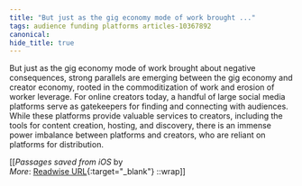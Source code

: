 ```yaml
---
title: "But just as the gig economy mode of work brought ..."
tags: audience funding platforms articles-10367892
canonical: 
hide_title: true
---
```


But just as the gig economy mode of work brought about negative consequences, strong parallels are emerging between the gig economy and creator economy, rooted in the commoditization of work and erosion of worker leverage. For online creators today, a handful of large social media platforms serve as gatekeepers for finding and connecting with audiences. While these platforms provide valuable services to creators, including the tools for content creation, hosting, and discovery, there is an immense power imbalance between platforms and creators, who are reliant on platforms for distribution.


[[<cite>_Passages saved from iOS_</cite> by  <br>
_More_: [Readwise URL](https://readwise.io/open/211854060){:target="_blank"}
::wrap]]